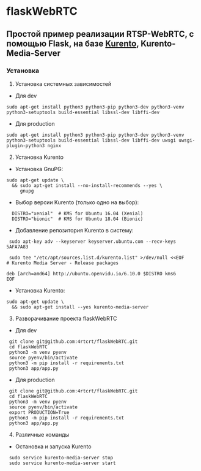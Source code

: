# flaskWebRTC

## Простой пример реализации RTSP-WebRTC, с помощью Flask, на базе [Kurento](https://www.kurento.org), Kurento-Media-Server

### Установка

1. Установка системных зависимостей
  - Для dev
  ```
  sudo apt-get install python3 python3-pip python3-dev python3-venv python3-setuptools build-essential libssl-dev libffi-dev
  ```
  - Для production
  ```
  sudo apt-get install python3 python3-pip python3-dev python3-venv python3-setuptools build-essential libssl-dev libffi-dev uwsgi uwsgi-plugin-python3 nginx
  ```
2. Установка Kurento

 - Установка GnuPG:
```
sudo apt-get update \
  && sudo apt-get install --no-install-recommends --yes \
     gnupg
```
 - Выбор версии Kurento (только одно на выбор):
```
  DISTRO="xenial"  # KMS for Ubuntu 16.04 (Xenial)
  DISTRO="bionic"  # KMS for Ubuntu 18.04 (Bionic)
```
- Добавление репозитория Kurento в систему:
```
 sudo apt-key adv --keyserver keyserver.ubuntu.com --recv-keys 5AFA7A83
```
```
 sudo tee "/etc/apt/sources.list.d/kurento.list" >/dev/null <<EOF
# Kurento Media Server - Release packages

deb [arch=amd64] http://ubuntu.openvidu.io/6.10.0 $DISTRO kms6
EOF
```
- Установка Kurento:
```
sudo apt-get update \
  && sudo apt-get install --yes kurento-media-server
```

3. Разворачивание проекта flaskWebRTC

 - Для dev

```
 git clone git@github.com:4rtcrt/flaskWebRTC.git
 cd flaskWebRTC
 python3 -m venv pyenv
 source pyenv/bin/activate
 python3 -m pip install -r requirements.txt
 python3 app/app.py
 ```
- Для production

```
 git clone git@github.com:4rtcrt/flaskWebRTC.git
 cd flaskWebRTC
 python3 -m venv pyenv
 source pyenv/bin/activate
 export PRODUCTION=True
 python3 -m pip install -r requirements.txt
 python3 app/app.py
 ```

4. Различные команды
 - Остановка и запуска Kurento
```
 sudo service kurento-media-server stop
 sudo service kurento-media-server start
```
